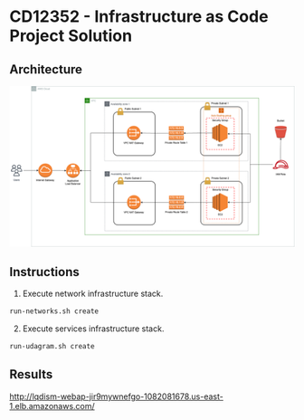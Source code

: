 # CD12352 - Infrastructure as Code Project Solution

## Architecture
![diagram-architecture](./diagram.png)

## Instructions
1. Execute network infrastructure stack. 
```bash
run-networks.sh create
```
2. Execute services infrastructure stack.
```bash
run-udagram.sh create
```

## Results

http://lqdism-webap-jir9mywnefgo-1082081678.us-east-1.elb.amazonaws.com/